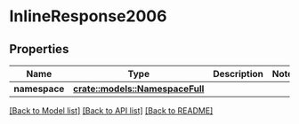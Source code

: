 # InlineResponse2006

## Properties

Name | Type | Description | Notes
------------ | ------------- | ------------- | -------------
**namespace** | [**crate::models::NamespaceFull**](NamespaceFull.md) |  | 

[[Back to Model list]](../README.md#documentation-for-models) [[Back to API list]](../README.md#documentation-for-api-endpoints) [[Back to README]](../README.md)



